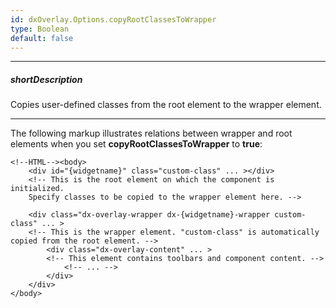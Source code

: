 ```yaml
---
id: dxOverlay.Options.copyRootClassesToWrapper
type: Boolean
default: false
---
```

---
##### shortDescription
Copies user-defined classes from the root element to the wrapper element. 

---

The following markup illustrates relations between wrapper and root elements when you set **copyRootClassesToWrapper** to **true**:

    <!--HTML--><body>
        <div id="{widgetname}" class="custom-class" ... ></div>
        <!-- This is the root element on which the component is initialized. 
        Specify classes to be copied to the wrapper element here. -->

        <div class="dx-overlay-wrapper dx-{widgetname}-wrapper custom-class" ... > 
        <!-- This is the wrapper element. "custom-class" is automatically copied from the root element. -->
            <div class="dx-overlay-content" ... >
            <!-- This element contains toolbars and component content. -->
                <!-- ... -->
            </div>
        </div>
    </body>

